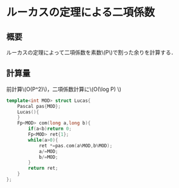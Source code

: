 # ルーカスの定理による二項係数
## 概要
ルーカスの定理によって二項係数を素数\\(P\\)で割った余りを計算する．
## 計算量
前計算\\(O(P^2)\\)，二項係数計算に\\(O(\log P) \\)

```cpp
template<int MOD> struct Lucas{
    Pascal pas{MOD};
    Lucas(){
    }
    Fp<MOD> com(long a,long b){
        if(a<b)return 0;
        Fp<MOD> ret{1};
        while(a>0){
            ret *=pas.com(a%MOD,b%MOD);
            a/=MOD;
            b/=MOD;
        }
        return ret;
    }
};

```
